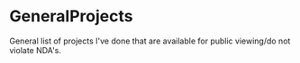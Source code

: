 # GeneralProjects
General list of projects I've done that are available for public viewing/do not violate NDA's.
